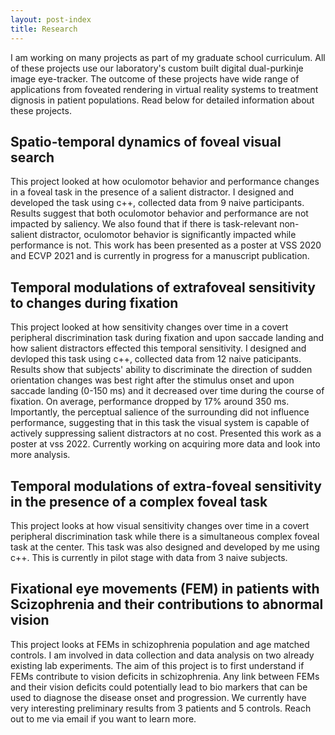 ```yaml
---
layout: post-index
title: Research
---
```


I am working on many projects as part of my graduate school curriculum. All of these projects use our laboratory's custom built digital dual-purkinje image eye-tracker. The outcome of these projects have wide range of applications from foveated rendering in virtual reality systems to treatment dignosis in patient populations. Read below for detailed information about these projects.

## __Spatio-temporal dynamics of foveal visual search__
This project looked at how oculomotor behavior and performance changes in a foveal task in the presence of a salient distractor. I designed and developed the task using c++, collected data from 9 naive participants. Results suggest that both oculomotor behavior and performance are not impacted by saliency. We also found that if there is task-relevant non-salient distractor, oculomotor behavior is significantly impacted while performance is not. This work has been presented as a poster at VSS 2020 and ECVP 2021 and is currently in progress for a manuscript publication.

## __Temporal modulations of extrafoveal sensitivity to changes during fixation__
This project looked at how sensitivity changes over time in a covert peripheral discrimination task
during fixation and upon saccade landing and how salient distractors effected this temporal sensitivity. I designed and devloped this task using c++, collected data from 12 naive paticipants. Results show that subjects' ability to discriminate the direction of sudden orientation changes was best right after the stimulus onset and upon saccade landing (0-150 ms) and it decreased over time during the course of fixation. On average, performance dropped by 17% around 350 ms. Importantly, the perceptual salience of the surrounding did not influence performance, suggesting that in this task the visual system is capable of actively suppressing salient distractors at no cost. Presented this work as a poster at vss 2022. Currently working on acquiring more data and look into more analysis.

## __Temporal modulations of extra-foveal sensitivity in the presence of a complex foveal task__
This project looks at how visual sensitivity changes over time in a covert peripheral discrimination task
while there is a simultaneous complex foveal task at the center. This task was also designed and developed by me using c++. This is currently in pilot stage with data from 3 naive subjects. 

## __Fixational eye movements (FEM) in patients with Scizophrenia and their contributions to abnormal vision__
This project looks at FEMs in schizophrenia population and age matched controls. I am involved in data collection and data analysis on two already existing lab experiments. The aim of this project is to first understand if FEMs contribute to vision deficits in schizophrenia. Any link between FEMs and their vision deficits could potentially lead to bio markers that can be used to diagnose the disease onset and progression. We currently have very interesting preliminary results from 3 patients and 5 controls. Reach out to me via email if you want to learn more.

<!-- # COMMENT EXPLAINING THIS PAGE -- 
We're currently using this section of the site to host these tutorials,
  but you might want to use it to showcase and describe your `Research`,
  to chronicle various `Talks` you've given over your history, or to
  write about various news or updates that have happened to you.

You can update the `title` of file (line 3) to change the heading of 
  the page and its title in the browser. To change how it's referred to
  in the navigation and/or adjust its url, see `data/navigation.yml` file.
-->


